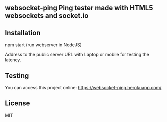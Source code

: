 ## websocket-ping Ping tester made with HTML5 websockets and socket.io

## Installation

npm start (run webserver in NodeJS)

Address to the public server URL with Laptop or mobile for testing the latency.

## Testing

You can access this project online: https://websocket-ping.herokuapp.com/

## License
MIT
